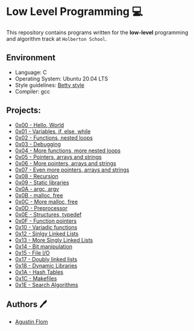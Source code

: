 # Low Level Programming :computer:

This repository contains programs written for the **low-level** programming and algorithm track at `Holberton School`. 

## Environment 
* Language: C
* Operating System: Ubuntu 20.04 LTS
* Style guidelines: [Betty style](https://github.com/holbertonschool/Betty/wiki)
* Compiler: gcc 

## Projects:

* [0x00 - Hello, World](./0x00-hello_world)
* [0x01 - Variables, if, else, while](./0x01-variables_if_else_while)
* [0x02 - Functions, nested loops](./0x02-functions_nested_loops)
* [0x03 - Debugging](./0x03-debugging)
* [0x04 - More functions, more nested loops](./0x04-more_functions_nested_loops)
* [0x05 - Pointers, arrays and strings](./0x05-pointers_arrays_strings)
* [0x06 - More pointers, arrays and strings](./0x06-pointers_arrays_strings)
* [0x07 - Even more pointers, arrays and strings](./0x07-pointers_arrays_strings)
* [0x08 - Recursion](./0x08-recursion)
* [0x09 - Static libraries](./0x09-static_libraries)
* [0x0A - argc, argv](./0x0A-argc_argv)
* [0x0B - malloc, free](./0x0B-malloc_free)
* [0x0C - More malloc, free](./0x0C-more_malloc_free)
* [0x0D - Preprocessor](./0x0D-preprocessor)
* [0x0E - Structures, typedef](./0x0E-structures_typedef)
* [0x0F - Function pointers](./0x0F-function_pointers)
* [0x10 - Variadic functions](./0x10-variadic_functions)
* [0x12 - Sinlgy Linked Lists](./0x12-singly_linked_lists)
* [0x13 - More Singly Linked Lists](./0x13-more_singly_linked_lists)
* [0x14 - Bit manipulation](./0x14-bit_manipulation)
* [0x15 - File I/O](./0x15-file_io)
* [0x17 - Doubly linked lists](./0x17-doubly_linked_lists)
* [0x18 - Dynamic Libraries](./0x18-dynamic_libraries)
* [0x1A - Hash Tables](./0x1A-hash_tables)
* [0x1C - Makefiles](./0x1C-makefiles)
* [0x1E - Search Algorithms](./0x1E-search_algorithms)

## Authors :pen:

* [Agustin Flom](https://www.linkedin.com/in/agustin-f/)
